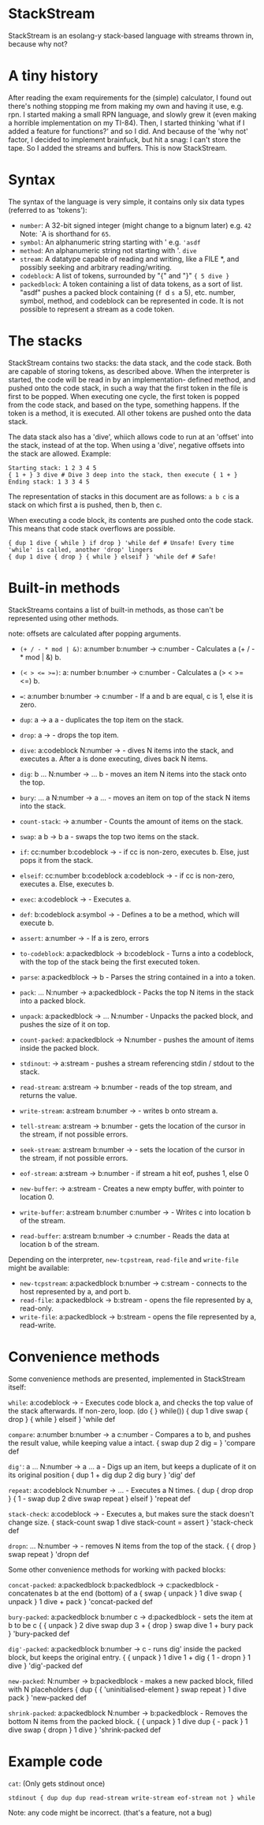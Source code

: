 # StackStream

StackStream is an esolang-y stack-based language with streams thrown in, because why not?

# A tiny history
After reading the exam requirements for the (simple) calculator, I found out there's nothing stopping me from making my own and having it use, e.g. rpn. I started making a small RPN language, and slowly grew it (even making a horrible implementation on my TI-84). Then, I started thinking 'what if I added a feature for functions?' and so I did. And because of the 'why not' factor, I decided to implement brainfuck, but hit a snag: I can't store the tape. So I added the streams and buffers. This is now StackStream.

# Syntax
The syntax of the language is very simple, it contains only six data types 
 (referred to as 'tokens'):

 - `number`: A 32-bit signed integer (might change to a bignum later) e.g. `42`
              Note: \`A is shorthand for `65`.
 - `symbol`: An alphanumeric string starting with ' e.g. `'asdf`
 - `method`: An alphanumeric string not starting with '. `dive`
 - `stream`: A datatype capable of reading and writing, like a FILE *, and
              possibly seeking and arbitrary reading/writing.
 - `codeblock`: A list of tokens, surrounded by "{" and "}" `{ 5 dive }`
 - `packedblock`: A token containing a list of data tokens, as a sort of list.
              "asdf" pushes a packed block containing (`f `d `s `a 5), etc.
number, symbol, method, and codeblock can be represented in code. It is not
 possible to represent a stream as a code token.

# The stacks
StackStream contains two stacks: the data stack, and the code stack. Both are
 capable of storing tokens, as described above.
When the interpreter is started, the code will be read in by an implementation-
 defined method, and pushed onto the code stack, in such a way that the first
 token in the file is first to be popped.
When executing one cycle, the first token is popped from the code stack, and
 based on the type, something happens. If the token is a method, it is
 executed. All other tokens are pushed onto the data stack.

The data stack also has a 'dive', whiich allows code to run at an 'offset' into
 the stack, instead of at the top. When using a 'dive', negative offsets into 
 the stack are allowed. Example:

    Starting stack: 1 2 3 4 5
    { 1 + } 3 dive # Dive 3 deep into the stack, then execute { 1 + }
    Ending stack: 1 3 3 4 5 

The representation of stacks in this document are as follows:
 `a b c` is a stack on which first a is pushed, then b, then c.

When executing a code block, its contents are pushed onto the code stack. 
 This means that code stack overflows are possible.

    { dup 1 dive { while } if drop } 'while def # Unsafe! Every time 'while' is called, another 'drop' lingers
    { dup 1 dive { drop } { while } elseif } 'while def # Safe!

# Built-in methods
StackStreams contains a list of built-in methods, as those can't be represented
 using other methods.

note: offsets are calculated after popping arguments.

- `(+ / - * mod | &)`: a:number b:number → c:number - Calculates a (+ / - \* mod | &) b.
- `(< > <= >=)`: a: number b:number → c:number - Calculates a (> < >= <=) b.
- `=`: a:number b:number → c:number - If a and b are equal, c is 1, else it is zero.

- `dup`: a → a a - duplicates the top item on the stack.
- `drop`: a → - drops the top item.
- `dive`: a:codeblock N:number → - dives N items into the stack, and executes a. After a is done executing, dives back N items.
- `dig`: b ... N:number → ... b - moves an item N items into the stack onto the top.
- `bury`: ... a N:number → a ... - moves an item on top of the stack N items into the stack.
- `count-stack`: → a:number - Counts the amount of items on the stack.
- `swap`: a b → b a - swaps the top two items on the stack.

- `if`: cc:number b:codeblock → - if cc is non-zero, executes b. Else, just pops it from the stack.
- `elseif`: cc:number b:codeblock a:codeblock → - if cc is non-zero, executes a. Else, executes b.

- `exec`: a:codeblock → - Executes a.
- `def`: b:codeblock a:symbol → - Defines a to be a method, which will execute b.
- `assert`: a:number → - If a is zero, errors
- `to-codeblock`: a:packedblock → b:codeblock - Turns a into a codeblock, with the top of the stack being the first executed token.
- `parse`: a:packedblock → b - Parses the string contained in a into a token.

- `pack`: ... N:number → a:packedblock - Packs the top N items in the stack into a packed block.
- `unpack`: a:packedblock → ... N:number - Unpacks the packed block, and pushes the size of it on top.
- `count-packed`: a:packedblock → N:number - pushes the amount of items inside the packed block.

- `stdinout`: → a:stream - pushes a stream referencing stdin / stdout to the stack.
- `read-stream`: a:stream → b:number - reads of the top stream, and returns the value.
- `write-stream`: a:stream b:number → - writes b onto stream a.
- `tell-stream`: a:stream → b:number - gets the location of the cursor in the stream, if not possible errors.
- `seek-stream`: a:stream b:number → - sets the location of the cursor in the stream, if not possible errors.
- `eof-stream`: a:stream → b:number - if stream a hit eof, pushes 1, else 0

- `new-buffer`: → a:stream - Creates a new empty buffer, with pointer to location 0.
- `write-buffer`: a:stream b:number c:number → - Writes c into location b of the stream.
- `read-buffer`: a:stream b:number → c:number - Reads the data at location b of the stream.

Depending on the interpreter, `new-tcpstream`, `read-file` and `write-file` might be available:

- `new-tcpstream`: a:packedblock b:number → c:stream - connects to the host represented by a, and port b.
- `read-file`: a:packedblock → b:stream - opens the file represented by a, read-only.
- `write-file`: a:packedblock → b:stream - opens the file represented by a, read-write.

# Convenience methods
Some convenience methods are presented, implemented in StackStream itself:

`while`: a:codeblock → - Executes code block a, and checks the top value of the stack afterwards. If non-zero, loop. (do { } while())
    { dup 1 dive swap { drop } { while } elseif } 'while def

`compare`: a:number b:number → a c:number - Compares a to b, and pushes the result value, while keeping value a intact.
    { swap dup 2 dig = } 'compare def

`dig'`: a ... N:number → a ... a - Digs up an item, but keeps a duplicate of it on its original position
    { dup 1 + dig dup 2 dig bury } 'dig' def

`repeat`: a:codeblock N:number → ... - Executes a N times.
    { dup { drop drop } { 1 - swap dup 2 dive swap repeat } elseif } 'repeat def

`stack-check`: a:codeblock → - Executes a, but makes sure the stack doesn't change size.
    { stack-count swap 1 dive stack-count = assert } 'stack-check def

`dropn`: ... N:number → - removes N items from the top of the stack.
    { { drop } swap repeat } 'dropn def
    
Some other convenience methods for working with packed blocks:

`concat-packed`: a:packedblock b:packedblock → c:packedblock - concatenates b at the end (bottom) of a
    { swap { unpack } 1 dive swap { unpack } 1 dive + pack } 'concat-packed def

`bury-packed`: a:packedblock b:number c → d:packedblock - sets the item at b to be c
    { { unpack } 2 dive swap dup 3 + { drop } swap dive 1 + bury pack } 'bury-packed def

`dig'-packed`: a:packedblock b:number → c - runs dig' inside the packed block, but keeps the original entry.
    { { unpack } 1 dive 1 + dig { 1 - dropn } 1 dive } 'dig'-packed def

`new-packed`: N:number → b:packedblock - makes a new packed block, filled with N placeholders
    { dup { { 'uninitialised-element } swap repeat } 1 dive pack } 'new-packed def

`shrink-packed`: a:packedblock N:number → b:packedblock - Removes the bottom N items from the packed block. 
    { { unpack } 1 dive dup { - pack } 1 dive swap { dropn } 1 dive } 'shrink-packed def

# Example code
`cat`: (Only gets stdinout once)

    stdinout { dup dup dup read-stream write-stream eof-stream not } while

Note: any code might be incorrect.
(that's a feature, not a bug)
